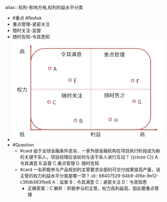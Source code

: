alias:: 权利-影响方格,权利利益水平分类

- #重点 #NoAsk
- 重点管理-紧密关注
- 随时关注-监督
- 随时告知-令其悉知
- ![image.png](../assets/image_1748271593731_0.png)
- #Question
	- #card 由于全球金融条件恶劣，一家外部金融机构在项目执行阶段成为新的关键干系人，项目经理应该如何与该干系人进行互动？ {{cloze C}}
	  A.令其满意
	  B.监督
	  C.重点管理
	  D. 随时告知
	- #card 一名积极参与产品规划的主管要求全部的可交付成果提高产量，该主管的权力利益水平分类是哪一项？
	  id:: 68407529-64b9-4f6e-9e12-c36db563fbe8
	   A：监督
	   B：令其满意
	   C：紧密关注
	   D：令其知悉
		- 正确答案：C
		  解析：积极参与的主管，权力高利益高，因此要重点管理